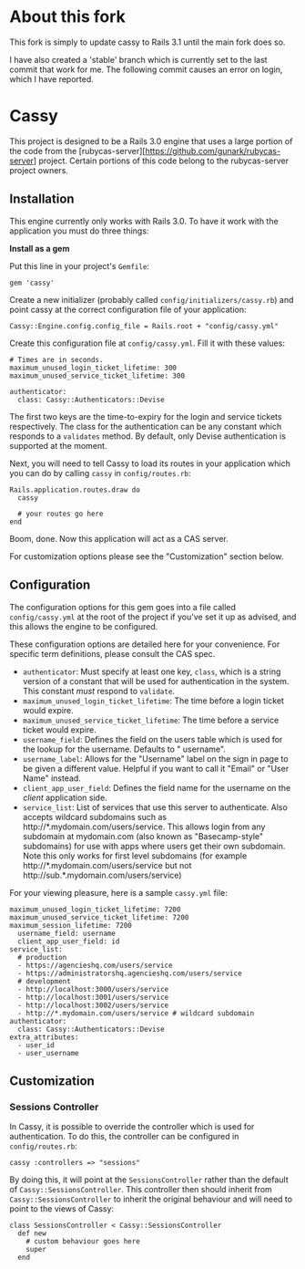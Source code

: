 # About this fork

This fork is simply to update cassy to Rails 3.1 until the main fork does so.

I have also created a 'stable' branch which is currently set to the last commit that work for me. The following commit causes an error on login, which I have reported.

# Cassy

This project is designed to be a Rails 3.0 engine that uses a large portion of the code from the [rubycas-server][https://github.com/gunark/rubycas-server] project. Certain portions of this code belong to the rubycas-server project owners.

## Installation

This engine currently only works with Rails 3.0. To have it work with the application you must do three things:

**Install as a gem**

Put this line in your project's `Gemfile`:

    gem 'cassy'

Create a new initializer (probably called `config/initializers/cassy.rb`) and point cassy at the correct configuration file of your application:

    Cassy::Engine.config.config_file = Rails.root + "config/cassy.yml"
    
Create this configuration file at `config/cassy.yml`. Fill it with these values:

    # Times are in seconds.
    maximum_unused_login_ticket_lifetime: 300
    maximum_unused_service_ticket_lifetime: 300

    authenticator:
      class: Cassy::Authenticators::Devise

The first two keys are the time-to-expiry for the login and service tickets respectively. The class for the authentication can be any constant which responds to a `validates` method. By default, only Devise authentication is supported at the moment.

Next, you will need to tell Cassy to load its routes in your application which you can do by calling `cassy` in `config/routes.rb`:

    Rails.application.routes.draw do
      cassy
      
      # your routes go here
    end

Boom, done. Now this application will act as a CAS server.

For customization options please see the "Customization" section below.

## Configuration

The configuration options for this gem goes into a file called `config/cassy.yml` at the root of the project if you've set it up as advised, and this allows the engine to be configured.

These configuration options are detailed here for your convenience. For specific term definitions, please consult the CAS spec.

* `authenticator`: Must specify at least one key, `class`, which is a string version of a constant that will be used for authentication in the system. This constant *must* respond to `validate`.
* `maximum_unused_login_ticket_lifetime`: The time before a login ticket would expire.
* `maximum_unused_service_ticket_lifetime`: The time before a service ticket would expire.
* `username_field`: Defines the field on the users table which is used for the lookup for the username. Defaults to " username".
* `username_label`: Allows for the "Username" label on the sign in page to be given a different value. Helpful if you want to call it "Email" or "User Name" instead.
* `client_app_user_field`: Defines the field name for the username on the *client* application side.
* `service_list`: List of services that use this server to authenticate. Also accepts wildcard subdomains such as http://\*.mydomain.com/users/service. This allows login from any subdomain at mydomain.com (also known as "Basecamp-style" subdomains) for use with apps where users get their own subdomain. Note this only works for first level subdomains (for example http://\*.mydomain.com/users/service but not http://sub.*.mydomain.com/users/service)


For your viewing pleasure, here is a sample `cassy.yml` file:

    maximum_unused_login_ticket_lifetime: 7200
    maximum_unused_service_ticket_lifetime: 7200
    maximum_session_lifetime: 7200
      username_field: username
      client_app_user_field: id
    service_list:
      # production
      - https://agencieshq.com/users/service
      - https://administratorshq.agencieshq.com/users/service
      # development
      - http://localhost:3000/users/service
      - http://localhost:3001/users/service
      - http://localhost:3002/users/service
      - http://*.mydomain.com/users/service # wildcard subdomain
    authenticator:
      class: Cassy::Authenticators::Devise
    extra_attributes:
      - user_id
      - user_username

## Customization

### Sessions Controller

In Cassy, it is possible to override the controller which is used for authentication. To do this, the controller can be configured in `config/routes.rb`:

    cassy :controllers => "sessions"

By doing this, it will point at the `SessionsController` rather than the default of `Cassy::SessionsController`. This controller then should inherit from `Cassy::SessionsController` to inherit the original behaviour and will need to point to the views of Cassy:

    class SessionsController < Cassy::SessionsController
      def new
        # custom behaviour goes here
        super
      end
        
 